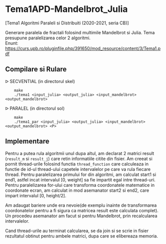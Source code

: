 # Tema1APD-Mandelbrot_Julia
[Tema1 Algoritmi Paraleli si Distribuiti (2020-2021, seria CB)] 

Generare paralela de fractali folosind multimile Mandelbrot si Julia. Tema presupune paralelizarea celor 2 algoritmi. <br>
Enunt: https://curs.upb.ro/pluginfile.php/391650/mod_resource/content/3/Tema1.pdf

## Compilare si Rulare
ᐅ SECVENTIAL (in directorul skel)
```shell
    make
    ./tema1 <input_julia> <output_julia> <input_mandelbrot> <output_mandelbrot>
```
ᐅ PARALEL (in directorul sol)
```shell
    make
    ./tema1_par <input_julia> <output_julia> <input_mandelbrot> <output_mandelbrot> <P>
```

## Implementare

Pentru a putea rula algoritmii unul dupa altul, am declarat 2 matrici result
(`result_m` si `result_j`) care retin informatiile citite din fisier.
Am creeat si pornit thread-urile folosind functia `thread_function` care
calculeaza in functie de id-ul thread-ului capetele intervalelor pe care 
va rula fiecare thread. Pentru paralelizarea primului for din algoritmi,
am calculat start1 si end1, astfel incat intervalul [0, weight] sa fie 
impartit egal intre thread-uri. Pentru paralelizarea for-ului care transforma
coordonatele matematice in coordonate ecran, am calculat in mod asemanator
start2 si end2, care impart intervalul [0, height/2].

Am adaugat bariere unde era nevoie(de exemplu inainte de transformarea
coordonatelor pentru a fi sigura ca matricea result este calculata complet).
Un procedeu asemanator am facut si pentru Mandelbrot, prin recalcularea
intervalelor. 

Cand thread-urile au terminat calcularea, se da join si se scrie in fisier
rezultatul obtinut pentru ambele matrici, dupa care se elibereaza memoria.
